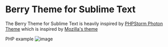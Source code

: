 # Berry Theme for Sublime Text

The Berry Theme for Sublime Text is heavily inspired by [PHPStorm Photon Theme](https://github.com/brendt/phpstorm-photon-theme) which is inspired by [Mozilla's theme](https://blog.nightly.mozilla.org/2017/09/11/developer-tools-visual-refresh-coming-to-nightly/)

PHP example
![image](https://user-images.githubusercontent.com/4511175/236653208-fe6beb03-634b-4ab4-a729-f1a6e77d34f4.png)
